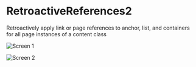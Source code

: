 RetroactiveReferences2
======================

Retroactively apply link or page references to anchor, list, and containers for all page instances of a content class

![Screen 1](https://raw.githubusercontent.com/jhuangsoftware/RetroactiveReferences3/master/img/screen1.PNG)

![Screen 2](https://raw.githubusercontent.com/jhuangsoftware/RetroactiveReferences3/master/img/screen2.PNG)
